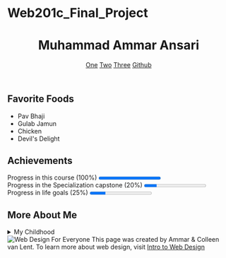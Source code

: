 # Web201c_Final_Project
<!DOCTYPE html>
<html lang="en">

<head>
  <meta charset="UTF-8">
  <title>Final Project</title>
</head>

<body>
  <header>
    <h1>Muhammad Ammar Ansari</h1>
    <nav>
      <a href="http://www.gmail.com">One</a>
      <a href="http://www.facebook.com">Two</a>
      <a href="http://www.google.com">Three</a>
      <a href="http://www.github.com/ammaritiz">Github</a><br>
    </nav>
  </header>
  <section>
    <h2>Favorite Foods</h2>
    <ul>
      <li>Pav Bhaji</li>
      <li>Gulab Jamun</li>
      <li>Chicken</li>
      <li>Devil's Delight</li>
    </ul>
  </section>
  <section>
    <h2>Achievements</h2>
    Progress in this course (100%)
    <progress value="100" max="100"></progress>
    <br>
    Progress in the Specialization capstone (20%)
    <progress value="20" max="100"></progress>
    <br>
    Progress in life goals (25%)
    <progress value="25" max="100"></progress>
  </section>
  <section>
    <h2>More About Me</h2>
    <details>
      <summary>My Childhood</summary>I grew up in Mumbai.I lived in a small house and I really miss the fun which I had
      back then.
    </details>
  </section>
  <footer>
    <img src="http://www.intro-webdesign.com/images/newlogo.png" alt="Web Design For Everyone">
    This page was created by Ammar &amp; Colleen van Lent.
    To learn more about web design, visit
    <a href="http://www.intro-webdesign.com/">Intro to Web Design</a>
  </footer>
</body>

</html>

